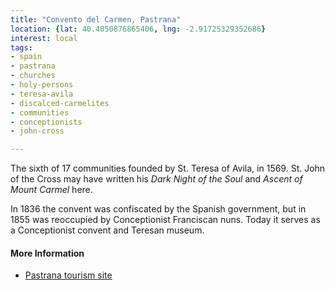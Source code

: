 ```yaml
---
title: "Convento del Carmen, Pastrana"
location: {lat: 40.4050876865406, lng: -2.91725329352686}
interest: local
tags:
- spain
- pastrana
- churches
- holy-persons
- teresa-avila
- discalced-carmelites
- communities
- conceptionists
- john-cross

---
```



The sixth of 17 communities founded by St. Teresa of Avila, in 1569.  St. John of the Cross may have written his *Dark Night of the Soul* and *Ascent of Mount Carmel* here.

In 1836 the convent was confiscated by the Spanish government, but in 1855 was reoccupied by Conceptionist Franciscan nuns.  Today it serves as a Conceptionist convent and Teresan museum.

#### More Information

* [Pastrana tourism site](https://turismo.pastrana.org/destino-pastrana/monumentos-pastrana-visitas-culturales/convento-del-carmen/)






